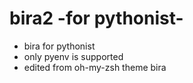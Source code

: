 # bira2 -for pythonist-

 - bira for pythonist
 - only pyenv is supported
 - edited from oh-my-zsh theme bira
